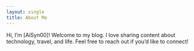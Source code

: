 ```yaml
---
layout: single
title: About Me
---
```

Hi, I’m [AiSyn00]! Welcome to my blog. I love sharing content about technology, travel, and life. Feel free to reach out if you’d like to connect!
